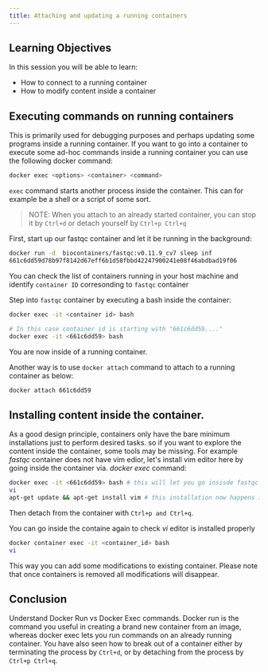 ```yaml
---
title: Attaching and updating a running containers
---
```

## Learning Objectives
In this session you will be able to learn:
- How to connect to a running container
- How to modify content inside a container

## Executing commands on running containers

This is primarily used for debugging purposes and perhaps updating some programs inside a running container. If you want to go into a container to execute some ad-hoc commands inside a running container you can use the following docker command:

```bash 
docker exec <options> <container> <command>
```
`exec`  command starts another process inside the container. This can for example be a shell or a script of some sort.

> NOTE:
> When you attach to an already started container, you can stop it by `Ctrl+d` or detach yourself by `Ctrl+p Ctrl+q`

First, start up our fastqc container and let it be running in the background:

```bash
docker run -d  biocontainers/fastqc:v0.11.9_cv7 sleep inf
661c6dd59d78b97f8142d67eff6b1d58fbbd42247900241e08f46abdbad19f06
```

You can check the list of containers running in your host machine and identify `container ID` corresonding to `fastqc` container

Step into `fastqc` container by executing a bash inside the container:

```bash
docker exec -it <container id> bash 

# In this case container id is starting with "661c6dd59...." 
docker exec -it <661c6dd59> bash
```
You are now inside of a running container. 

Another way is to use `docker attach` command to attach to a running  container as below:

```bash
docker attach 661c6dd59
```

## Installing content inside the container.

As a good design principle, containers only have the bare minimum installations just to perform desired tasks. so if you want to explore the content inside the container, some tools may be missing. For example *fastqc* container does not have vim edior, let's install vim editor here by going inside the container via. *docker exec* command:

```bash
docker exec -it <661c6dd59> bash # this will let you go insisde fastqc container as mentioned above
vi 
apt-get update && apt-get install vim # this installation now happens inside the container
```
Then detach from the container with `Ctrl+p and Ctrl+q`.  

You can go inside the containe again to check *vi* editor is installed properly

```bash
docker container exec -it <container_id> bash
vi
```
This way you can add some modifications to existing container. Please note that once containers is removed all modifications will disappear. 

## Conclusion
Understand Docker Run vs Docker Exec commands. Docker run is the command you useful in creating a brand new container from an image, whereas docker exec lets you run commands on an already running container. You have also seen how to break out of a container either by terminating the process by `Ctrl+d`, or by detaching from the process by `Ctrl+p Ctrl+q`.
